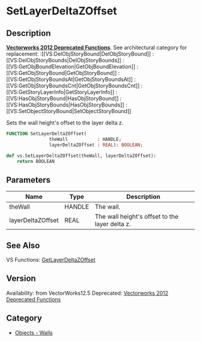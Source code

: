 # SetLayerDeltaZOffset

## Description
<b>[Vectorworks 2012 Deprecated Functions](../../Common/Versions/Vectorworks%202012.md)</b>. See architectural category for replacement:
:[[VS:DelObjStoryBound|DelObjStoryBound]]
:[[VS:DelObjStoryBounds|DelObjStoryBounds]]
:[[VS:GetObjBoundElevation|GetObjBoundElevation]]
:[[VS:GetObjStoryBound|GetObjStoryBound]]
:[[VS:GetObjStoryBoundsAt|GetObjStoryBoundsAt]]
:[[VS:GetObjStoryBoundsCnt|GetObjStoryBoundsCnt]]
:[[VS:GetStoryLayerInfo|GetStoryLayerInfo]]
:[[VS:HasObjStoryBound|HasObjStoryBound]]
:[[VS:HasObjStoryBounds|HasObjStoryBounds]]
:[[VS:SetObjectStoryBound|SetObjectStoryBound]]

Sets the wall height's offset to the layer delta z.

```pascal
FUNCTION SetLayerDeltaZOffset(
				theWall           : HANDLE;
				layerDeltaZOffset : REAL): BOOLEAN;
```

```python
def vs.SetLayerDeltaZOffset(theWall, layerDeltaZOffset):
    return BOOLEAN
```

## Parameters
|Name|Type|Description|
|---|---|---|
|theWall|HANDLE|The wall.|
|layerDeltaZOffset|REAL|The wall height's offset to the layer delta z.|

## See Also
VS Functions:
[GetLayerDeltaZOffset](GetLayerDeltaZOffset.md)

## Version
Availability: from VectorWorks12.5
Deprecated: [Vectorworks 2012 Deprecated Functions](../../Common/Versions/Vectorworks%202012.md)

## Category
* [Objects - Walls](../Categories/Objects%20-%20Walls.md)
